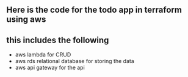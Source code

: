 ## Here is the code for the todo app in terraform using aws
## this includes the following
- aws lambda for CRUD
- aws rds relational database for storing the data
- aws api gateway for the api